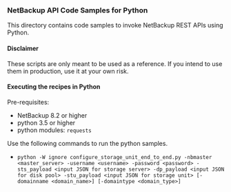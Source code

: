 ### NetBackup API Code Samples for Python

This directory contains code samples to invoke NetBackup REST APIs using Python.

#### Disclaimer

These scripts are only meant to be used as a reference. If you intend to use them in production, use it at your own risk.

#### Executing the recipes in Python

Pre-requisites:
- NetBackup 8.2 or higher
- python 3.5 or higher
- python modules: `requests`


Use the following commands to run the python samples.
- `python -W ignore configure_storage_unit_end_to_end.py -nbmaster <master_server> -username <username> -password <password> -sts_payload <input JSON for storage server> -dp_payload <input JSON for disk pool> -stu_payload <input JSON for storage unit> [-domainname <domain_name>] [-domaintype <domain_type>]`
